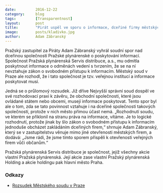 ```yaml
---
date:         2016-12-22
category:     blog
tags:         [Transparentnost] 
layout:       post
title:        "Pirát uspěl ve sporu o informace, dceřiné firmy městských firem je musejí poskytovat" 
image:        posts/kladivko.jpg
author:       Adam Zábranský
---
```


Pražský zastupitel za Piráty Adam Zábranský vyhrál soudní spor nad dceřinou společností Pražské plynárenské o poskytování informací. Společnost Pražská plynárenská Servis distribuce, a.s., mu odmítla poskytnout informace o odměnách vedení s tvrzením, že se na ní nevztahuje zákon o svobodném přístupu k informacím. Městský soud v Praze ale rozhodl, že i tato společnost je tzv. veřejnou institucí a informace poskytovat musí.

Jedná se o průlomový rozsudek. Již dříve Nejvyšší správní soud dospěl ve své rozhodovací praxi k závěru, že obchodní společnosti, které jsou ovládané státem nebo obcemi, musejí informace poskytovat. Tento spor byl ale o tom, zda se tato povinnost vztahuje i na dceřiné společnosti takových společností, protože v nich město přímou účast nemá. „Rozhodnutí soudu, ve kterém se přiklonil na stranu práva na informace, vítáme. Je to logické rozhodnutí, protože jinak by šlo zákon o svobodném přístupu k informacím jednoduše obcházet zakládáním dceřiných firem,“ shrnuje Adam Zábranský, který se v zastupitelstvu věnuje mimo jiné otevřenosti městských firem, a dodává: „Jsme rádi, že jsme tímto sporem přispěli k otevřenosti veřejných firem vůči občanům.“

Pražská plynárenská Servis distribuce je společnost, jejíž všechny akcie vlastní Pražská plynárenská. Její akcie zase vlastní Pražský plynárenská Holding a akcie holdingu pak hlavní město Praha.

### Odkazy 

* [Rozsudek Městského soudu v Praze](https://github.com/pirati-cz/KlubPraha/blob/master/spisy/2015/38-odmeny-ppservisdistribuce/6-rozsudek/9A_191_2015_22.pdf)

